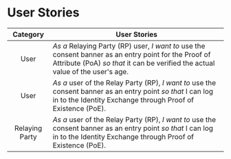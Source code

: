 # User Stories

| Category  | User Stories  |
|:---:|-------------|
| User  | *As a* Relaying Party (RP) user, *I want to* use the consent banner as an entry point for the Proof of Attribute (PoA) *so that* it can be verified the actual value of the user's age. |
| User  | *As a* user of the Relay Party (RP), *I want to* use the consent banner as an entry point *so that* I can log in to the Identity Exchange through Proof of Existence (PoE). |
| Relaying Party  | *As a* user of the Relay Party (RP), *I want to* use the consent banner as an entry point *so that* I can log in to the Identity Exchange through Proof of Existence (PoE). |
